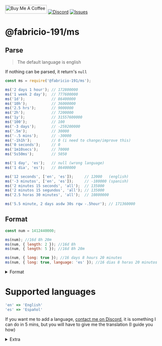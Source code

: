 <a href="https://www.buymeacoffee.com/Fabricio191" target="_blank"><img src="https://cdn.buymeacoffee.com/buttons/default-orange.png" alt="Buy Me A Coffee" height="28" width="135"></a>
[![Discord](https://img.shields.io/discord/555535212461948936?style=for-the-badge&color=7289da)](https://discord.gg/zrESMn6)
[![Issues](https://img.shields.io/github/issues/Fabricio-191/ms?style=for-the-badge)](https://github.com/Fabricio-191/ms/issues)

# @fabricio-191/ms

## Parse

> The default language is english

If nothing can be parsed, it return's `null`

```js
const ms = require('@fabricio-191/ms');

ms('2 days 1 hour'); // 172800000
ms('1 week 2 day');  // 777600000
ms('1d');            // 86400000
ms('10h');           // 36000000
ms('2.5 hrs');       // 9000000
ms('2h');            // 7200000
ms('1y');            // 31557600000
ms('100');           // 100
ms('-3 days');       // -259200000
ms('.5m');           // 30000
ms('-.5 mins');      // -30000
ms('-1h1h');         // 0 (i need to change/improve this)
ms('0 seconds');     // 0
ms('1m10secs');      // 70000
ms('5s50ms');        // 5050

ms('1 day', 'es');   // null (wrong language)
ms('1 dia', 'es');   // 86400000

ms('12 seconds', ['en', 'es']);     // 12000   (english)
ms('-3 minutos', ['en', 'es']);     // -180000 (spanish)
ms('2 minutes 15 seconds', 'all');  // 135000
ms('2 minutos 15 segundos', 'all'); // 135000
ms('2.5 horas 30 minutes', 'all');  // 10800000

ms('5.5 minute, 2 days asdw 30s rqw -.5hour'); // 171360000
```

## Format

```js
const num = 1412440000;

ms(num); //16d 8h 20m
ms(num, { length: 2 }); //16d 8h
ms(num, { length: 5 }); //16d 8h 20m

ms(num, { long: true }); //16 days 8 hours 20 minutes
ms(num, { long: true, language: 'es' }); //16 dias 8 horas 20 minutos
```

<details>
	<summary>Format</summary>

	The full format would be `YMoWDHMSMs`

	* `Y`: year
	* `Mo`: month
	* `W`: week
	* `D`: day
	* `H`: hour
	* `M`: minute
	* `S`: second
	* `Ms`: mili second

	The default format is `YMoDHMSMs` (without weeks)

	```js
	ms(1412440000); //16d 8h 20m
	ms(1412440000, { format: 'HS' }); //392h 1240s

	ms(41200994000, { format: 'WDHM', length: 2 }); //15mo 2w 6d
	ms(41200994000, { format: 'WDHM', length: 8 }); //15mo 2w 6d 7h 13m
	```
</details>

# Supported languages
```js
'en' => 'English'
'es' => 'Español'
```

If you want me to add a language, [contact me on Discord](https://discord.gg/zrESMn6), it is something I can do in 5 mins, but you will have to give me the translation (I guide you how)

<details>
	<summary>Extra</summary>
	Execute this, it looks nice

	```js
	const ms = require('@fabricio-191/ms'), years = ms('1970 years');

	setInterval(() => {
		process.stdout.clearLine(0);
		process.stdout.cursorTo(0);
		process.stdout.write(ms(Date.now() + years, { length: 8 }));
		process.stdout.cursorTo(31);
	}, 1);
	```
</details>